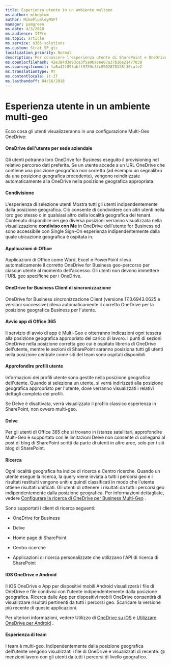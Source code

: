 ```yaml
---
title: Esperienza utente in un ambiente multgeo
ms.author: mikeplum
author: MikePlumleyMSFT
manager: pamgreen
ms.date: 4/3/2018
ms.audience: ITPro
ms.topic: article
ms.service: o365-solutions
ms.custom: Strat_SP_gtc
localization_priority: Normal
description: Per conoscere l'esperienza utente di SharePoint e OneDrive in un ambiente multi-geo.
ms.openlocfilehash: 42e384d3e93ca3f5a06a8ee07a37b10e21477038
ms.sourcegitcommit: fa8a42f093abff9759c33c0902878128f30cafe2
ms.translationtype: MT
ms.contentlocale: it-IT
ms.lasthandoff: 04/16/2018
---
```

# <a name="user-experience-in-a-multi-geo-environment"></a>Esperienza utente in un ambiente multi-geo

Ecco cosa gli utenti visualizzeranno in una configurazione Multi-Geo OneDrive:

#### <a name="users-onedrive-for-business-location"></a>OneDrive dell'utente per sede aziendale

Gli utenti potranno loro OneDrive for Business eseguito il provisioning nel relativo percorso dati preferita. Se un utente accede a un URL OneDrive che contiene una posizione geografica non corretta (ad esempio un segnalibro da una posizione geografica precedente), vengono reindirizzate automaticamente alla OneDrive nella posizione geografica appropriata.

#### <a name="sharing"></a>Condivisione

L'esperienza di selezione utenti Mostra tutti gli utenti indipendentemente dalla posizione geografica. Ciò consente di condividere con altri utenti nella loro geo stesso o in qualsiasi altro della località geografica del tenant. Contenuto disponibile nei geo diversa posizioni verranno visualizzata nella visualizzazione **condiviso con Me** in OneDrive dell'utente for Business ed sono accessibile con Single Sign-On esperienza indipendentemente dalla quale ubicazione geografica è ospitata in.

#### <a name="office-applications"></a>Applicazioni di Office

Applicazioni di Office come Word, Excel e PowerPoint rileva automaticamente il corretto OneDrive for Business geo-percorso per ciascun utente al momento dell'accesso. Gli utenti non devono immettere l'URL geo specifiche per i OneDrive.

#### <a name="onedrive-for-business-sync-client"></a>OneDrive for Business Client di sincronizzazione

OneDrive for Business sincronizzazione Client (versione 17.3.6943.0625 e versioni successive) rileva automaticamente il corretto OneDrive per la posizione geografica Business per l'utente.

#### <a name="office-365-app-launcher"></a>Avvio app di Office 365

Il servizio di avvio di app è Multi-Geo e otterranno indicazioni ogni tessera alla posizione geografica appropriato del carico di lavoro. I punti di sezioni OneDrive nella posizione corretta geo cui è ospitato libreria di OneDrive dell'utente, mentre le sezioni di SharePoint saranno posiziona tutti gli utenti nella posizione centrale come siti del team sono ospitati disponibili.

#### <a name="delve-user-profiles"></a>Approfondire profili utente

Informazioni dei profili utente sono gestite nella posizione geografica dell'utente. Quando si seleziona un utente, si verrà indirizzati alla posizione geografica appropriato per l'utente, dove verranno visualizzati i relativi dettagli completa dei profili.

Se Delve è disattivata, verrà visualizzato il profilo classico esperienza in SharePoint, non ovvero multi-geo.

#### <a name="delve"></a>Delve

Per gli utenti di Office 365 che si trovano in istanze satellitari, approfondire Multi-Geo è supportato con le limitazioni Delve non consente di collegarsi al post di blog di SharePoint scritti da parte di utenti in altre aree, solo per i siti blog di SharePoint.

#### <a name="search"></a>Ricerca

Ogni località geografica ha indice di ricerca e Centro ricerche. Quando un utente esegue la ricerca, la query viene inviata a tutti i percorsi geo e i risultati restituiti vengono uniti e quindi classificati in modo che l'utente ottiene risultati unificati. Gli utenti di ottenere i risultati da tutti i percorsi geo indipendentemente dalla posizione geografica. Per informazioni dettagliate, vedere [Configurare la ricerca di OneDrive per Business Multi-Geo](configure-search-for-multi-geo.md) .

Sono supportati i client di ricerca seguenti:

-   OneDrive for Business

-   Delve

-   Home page di SharePoint

-   Centro ricerche

-   Applicazioni di ricerca personalizzate che utilizzano l'API di ricerca di SharePoint

#### <a name="onedrive-ios-and-android"></a>IOS OneDrive e Android 

Il iOS OneDrive e App per dispositivi mobili Android visualizzerà i file di OneDrive e file condivisi con l'utente indipendentemente dalla posizione geografica. Ricerca dalle App per dispositivi mobili OneDrive consentirà di visualizzare risultati pertinenti da tutti i percorsi geo. Scaricare la versione più recente di queste applicazioni.

Per ulteriori informazioni, vedere Utilizzo di [OneDrive su iOS](https://support.office.com/article/08d5c5b2-ccc6-40eb-a244-fe3597a3c247) e [Utilizzare OneDrive per Android](https://support.office.com/article/eee1d31c-792d-41d4-8132-f9621b39eb36) .

#### <a name="teams-experience"></a>Esperienza di team

I team è multi-geo. Indipendentemente dalla posizione geografica dell'utente vengono visualizzati i file di OneDrive e visualizzati di recente. @ menzioni lavoro con gli utenti da tutti i percorsi di livello geografico.
